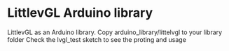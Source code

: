 # LittlevGL Arduino library

LittlevGL as an Arduino library. Copy arduino_library/littelvgl to your library folder Check the lvgl_test sketch to see the proting and usage
